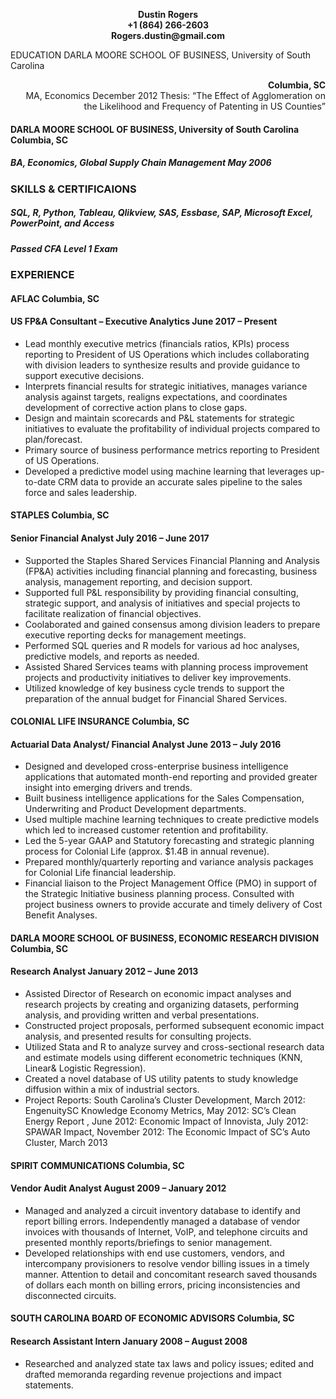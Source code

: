 <p align="center">
 <b>Dustin Rogers</b><br>
 <b>+1 (864) 266-2603</b><br>
 <b>Rogers.dustin@gmail.com</b><br> 
</p>
 
EDUCATION
DARLA MOORE SCHOOL OF BUSINESS, University of South Carolina <p align="right"><b>Columbia, SC</b><br>
MA, Economics December 2012
Thesis: “The Effect of Agglomeration on the Likelihood and Frequency of Patenting in US Counties”

#### DARLA MOORE SCHOOL OF BUSINESS, University of South Carolina	Columbia, SC  
##### BA, Economics, Global Supply Chain Management		                   May 2006	

### SKILLS & CERTIFICAIONS   
##### SQL, R, Python, Tableau, Qlikview, SAS, Essbase, SAP, Microsoft Excel, PowerPoint, and Access
##### Passed CFA Level 1 Exam

### EXPERIENCE
#### AFLAC		                                                           Columbia, SC 
#### US FP&A Consultant – Executive Analytics 	                         June 2017 – Present
+	Lead monthly executive metrics (financials ratios, KPIs) process reporting to President of US Operations which includes collaborating with division leaders to synthesize results and provide guidance to support executive decisions.
+	Interprets financial results for strategic initiatives, manages variance analysis against targets, realigns expectations, and coordinates development of corrective action plans to close gaps.
+	Design and maintain scorecards and P&L statements for strategic initiatives to evaluate the profitability of individual projects compared to plan/forecast.
+	Primary source of business performance metrics reporting to President of US Operations.
+	Developed a predictive model using machine learning that leverages up-to-date CRM data to provide an accurate sales pipeline to the sales force and sales leadership.

#### STAPLES		                                                          Columbia, SC 
#### Senior Financial Analyst                                             July 2016 – June 2017
+	Supported the Staples Shared Services Financial Planning and Analysis (FP&A) activities including financial planning and forecasting, business analysis, management reporting, and decision support.
+	Supported full P&L responsibility by providing financial consulting, strategic support, and analysis of initiatives and special projects to facilitate realization of financial objectives.
+	Coolaborated and gained consensus among division leaders to prepare executive reporting decks for management meetings.
+	Performed SQL queries and R models for various ad hoc analyses, predictive models, and reports as needed.
+	Assisted Shared Services teams with planning process improvement projects and productivity initiatives to deliver key improvements.
+	Utilized knowledge of key business cycle trends to support the preparation of the annual budget for Financial Shared Services.

#### COLONIAL LIFE INSURANCE		                                           Columbia, SC 
#### Actuarial Data Analyst/ Financial Analyst	                           June 2013 – July 2016	
+	Designed and developed cross-enterprise business intelligence applications that automated month-end reporting and provided greater insight into emerging drivers and trends. 
+	Built business intelligence applications for the Sales Compensation, Underwriting and Product Development departments.
+	Used multiple machine learning techniques to create predictive models which led to increased customer retention and profitability.  
+	Led the 5-year GAAP and Statutory forecasting and strategic planning process for Colonial Life (approx. $1.4B in annual revenue).
+	Prepared monthly/quarterly reporting and variance analysis packages for Colonial Life financial leadership.
+	Financial liaison to the Project Management Office (PMO) in support of the Strategic Initiative business planning process. Consulted with project business owners to provide accurate and timely delivery of Cost Benefit Analyses.

#### DARLA MOORE SCHOOL OF BUSINESS, ECONOMIC RESEARCH DIVISION 	          Columbia, SC 
#### Research Analyst 		                                                  January 2012 – June 2013
+	Assisted Director of Research on economic impact analyses and research projects by creating and organizing datasets, performing analysis, and providing written and verbal presentations.
+	Constructed project proposals, performed subsequent economic impact analysis, and presented results for consulting projects.
+	Utilized Stata and R to analyze survey and cross-sectional research data and estimate models using different econometric techniques (KNN, Linear& Logistic Regression).
+	Created a novel database of US utility patents to study knowledge diffusion within a mix of industrial sectors. 
+	Project Reports: South Carolina’s Cluster Development, March 2012: EngenuitySC Knowledge Economy Metrics, May 2012: SC’s Clean Energy Report , June 2012: Economic Impact of Innovista, July 2012:  SPAWAR Impact, November 2012: The Economic Impact of SC’s Auto Cluster, March 2013

#### SPIRIT COMMUNICATIONS	                                                  Columbia, SC 
#### Vendor Audit Analyst		                                                  August 2009 – January 2012
+	Managed and analyzed a circuit inventory database to identify and report billing errors. Independently managed a database of vendor invoices with thousands of Internet, VoIP, and telephone circuits and presented monthly reports/briefings to senior management. 
+	Developed relationships with end use customers, vendors, and intercompany provisioners to resolve vendor billing issues in a timely manner. Attention to detail and concomitant research saved thousands of dollars each month on billing errors, pricing inconsistencies and disconnected circuits.

#### SOUTH CAROLINA BOARD OF ECONOMIC ADVISORS	                               Columbia, SC 
#### Research Assistant Intern		                                             January 2008 – August 2008
+ Researched and analyzed state tax laws and policy issues; edited and drafted memoranda regarding revenue projections and impact statements.

